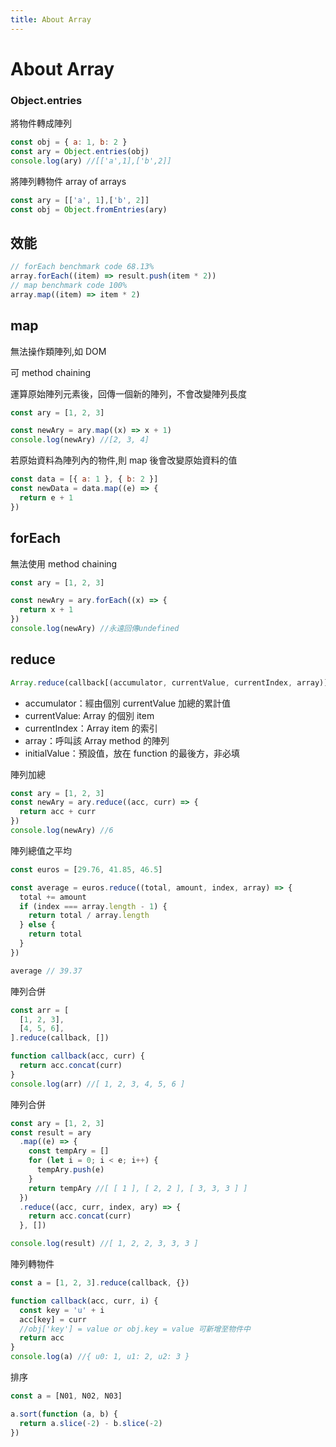 ```yaml
---
title: About Array
---
```

# About Array

### Object.entries

將物件轉成陣列

```javascript
const obj = { a: 1, b: 2 }
const ary = Object.entries(obj)
console.log(ary) //[['a',1],['b',2]]
```

將陣列轉物件 array of arrays

```javascript
const ary = [['a', 1],['b', 2]]
const obj = Object.fromEntries(ary)
```

## 效能

```javascript
// forEach benchmark code 68.13%
array.forEach((item) => result.push(item * 2))
// map benchmark code 100%
array.map((item) => item * 2)
```

## map

無法操作類陣列,如 DOM

可 method chaining

運算原始陣列元素後，回傳一個新的陣列，不會改變陣列長度

```javascript
const ary = [1, 2, 3]

const newAry = ary.map((x) => x + 1)
console.log(newAry) //[2, 3, 4]
```

若原始資料為陣列內的物件,則 map 後會改變原始資料的值

```javascript
const data = [{ a: 1 }, { b: 2 }]
const newData = data.map((e) => {
  return e + 1
})
```

## forEach

無法使用 method chaining

```javascript
const ary = [1, 2, 3]

const newAry = ary.forEach((x) => {
  return x + 1
})
console.log(newAry) //永遠回傳undefined
```

## reduce

```javascript
Array.reduce(callback[(accumulator, currentValue, currentIndex, array)], initialValue)
```

- accumulator：經由個別 currentValue 加總的累計值
- currentValue: Array 的個別 item
- currentIndex：Array item 的索引
- array：呼叫該 Array method 的陣列
- initialValue：預設值，放在 function 的最後方，非必填

陣列加總

```javascript
const ary = [1, 2, 3]
const newAry = ary.reduce((acc, curr) => {
  return acc + curr
})
console.log(newAry) //6
```

陣列總值之平均

```javascript
const euros = [29.76, 41.85, 46.5]

const average = euros.reduce((total, amount, index, array) => {
  total += amount
  if (index === array.length - 1) {
    return total / array.length
  } else {
    return total
  }
})

average // 39.37
```

陣列合併

```javascript
const arr = [
  [1, 2, 3],
  [4, 5, 6],
].reduce(callback, [])

function callback(acc, curr) {
  return acc.concat(curr)
}
console.log(arr) //[ 1, 2, 3, 4, 5, 6 ]
```

陣列合併

```javascript
const ary = [1, 2, 3]
const result = ary
  .map((e) => {
    const tempAry = []
    for (let i = 0; i < e; i++) {
      tempAry.push(e)
    }
    return tempAry //[ [ 1 ], [ 2, 2 ], [ 3, 3, 3 ] ]
  })
  .reduce((acc, curr, index, ary) => {
    return acc.concat(curr)
  }, [])

console.log(result) //[ 1, 2, 2, 3, 3, 3 ]
```

陣列轉物件

```javascript
const a = [1, 2, 3].reduce(callback, {})

function callback(acc, curr, i) {
  const key = 'u' + i
  acc[key] = curr
  //obj['key'] = value or obj.key = value 可新增至物件中
  return acc
}
console.log(a) //{ u0: 1, u1: 2, u2: 3 }
```

排序

```javascript
const a = [N01, N02, N03]

a.sort(function (a, b) {
  return a.slice(-2) - b.slice(-2)
})
```

